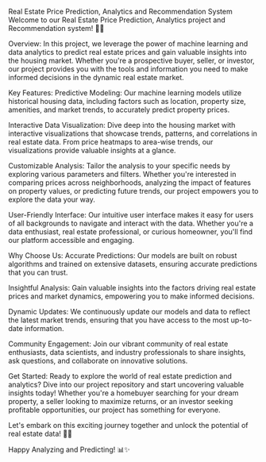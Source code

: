 Real Estate Price Prediction, Analytics and Recommendation System
Welcome to our Real Estate Price Prediction, Analytics project and Recommendation system! 🏡💼

Overview:
In this project, we leverage the power of machine learning and data analytics to predict real estate prices and gain valuable insights into the housing market. Whether you're a prospective buyer, seller, or investor, our project provides you with the tools and information you need to make informed decisions in the dynamic real estate market.

Key Features:
Predictive Modeling: Our machine learning models utilize historical housing data, including factors such as location, property size, amenities, and market trends, to accurately predict property prices.

Interactive Data Visualization: Dive deep into the housing market with interactive visualizations that showcase trends, patterns, and correlations in real estate data. From price heatmaps to area-wise trends, our visualizations provide valuable insights at a glance.

Customizable Analysis: Tailor the analysis to your specific needs by exploring various parameters and filters. Whether you're interested in comparing prices across neighborhoods, analyzing the impact of features on property values, or predicting future trends, our project empowers you to explore the data your way.

User-Friendly Interface: Our intuitive user interface makes it easy for users of all backgrounds to navigate and interact with the data. Whether you're a data enthusiast, real estate professional, or curious homeowner, you'll find our platform accessible and engaging.

Why Choose Us:
Accurate Predictions: Our models are built on robust algorithms and trained on extensive datasets, ensuring accurate predictions that you can trust.

Insightful Analysis: Gain valuable insights into the factors driving real estate prices and market dynamics, empowering you to make informed decisions.

Dynamic Updates: We continuously update our models and data to reflect the latest market trends, ensuring that you have access to the most up-to-date information.

Community Engagement: Join our vibrant community of real estate enthusiasts, data scientists, and industry professionals to share insights, ask questions, and collaborate on innovative solutions.

Get Started:
Ready to explore the world of real estate prediction and analytics? Dive into our project repository and start uncovering valuable insights today! Whether you're a homebuyer searching for your dream property, a seller looking to maximize returns, or an investor seeking profitable opportunities, our project has something for everyone.

Let's embark on this exciting journey together and unlock the potential of real estate data! 🚀🔑

Happy Analyzing and Predicting! 📊✨
